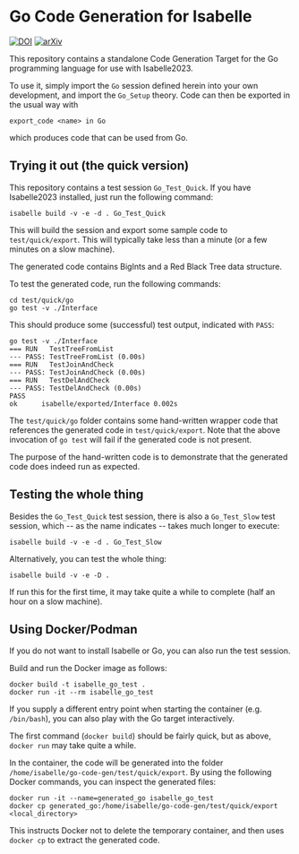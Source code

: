 # Go Code Generation for Isabelle

[![DOI](https://zenodo.org/badge/697269869.svg)](https://zenodo.org/badge/latestdoi/697269869)
[![arXiv](https://img.shields.io/badge/arXiv-2310.02704-b31b1b.svg)](https://arxiv.org/abs/2310.02704)

This repository contains a standalone Code Generation Target for the Go
programming language for use with Isabelle2023.

To use it, simply import the `Go` session defined herein into your own development,
and import the `Go_Setup` theory. Code can then be exported in the usual way with

~~~isabelle
export_code <name> in Go
~~~

which produces code that can be used from Go.

## Trying it out (the quick version)

This repository contains a test session `Go_Test_Quick`. If you have
Isabelle2023 installed, just run the following command:

~~~shell
isabelle build -v -e -d . Go_Test_Quick
~~~

This will build the session and export some sample code to `test/quick/export`.
This will typically take less than a minute (or a few minutes on a slow
machine).

The generated code contains BigInts and a Red Black Tree data structure.

To test the generated code, run the following commands:

~~~shell
cd test/quick/go
go test -v ./Interface
~~~

This should produce some (successful) test output, indicated with `PASS`:

~~~data
go test -v ./Interface
=== RUN   TestTreeFromList
--- PASS: TestTreeFromList (0.00s)
=== RUN   TestJoinAndCheck
--- PASS: TestJoinAndCheck (0.00s)
=== RUN   TestDelAndCheck
--- PASS: TestDelAndCheck (0.00s)
PASS
ok  	isabelle/exported/Interface	0.002s
~~~

The `test/quick/go` folder contains some hand-written wrapper code that
references the generated code in `test/quick/export`. Note that the above
invocation of `go test` will fail if the generated code is not present.

The purpose of the hand-written code is to demonstrate that the generated code
does indeed run as expected.

## Testing the whole thing

Besides the `Go_Test_Quick` test session, there is also a `Go_Test_Slow` test
session, which -- as the name indicates -- takes much longer to execute:

~~~shell
isabelle build -v -e -d . Go_Test_Slow
~~~

Alternatively, you can test the whole thing:

~~~shell
isabelle build -v -e -D .
~~~

If run this for the first time, it may take quite a while to complete (half an
hour on a slow machine).

## Using Docker/Podman

If you do not want to install Isabelle or Go, you can also run the test
session.

Build and run the Docker image as follows:

~~~shell
docker build -t isabelle_go_test .
docker run -it --rm isabelle_go_test
~~~

If you supply a different entry point when starting the container (e.g.
`/bin/bash`), you can also play with the Go target interactively.

The first command (`docker build`) should be fairly quick, but as above,
`docker run` may take quite a while.

In the container, the code will be generated into the folder
`/home/isabelle/go-code-gen/test/quick/export`. By using the following Docker
commands, you can inspect the generated files:

~~~shell
docker run -it --name=generated_go isabelle_go_test
docker cp generated_go:/home/isabelle/go-code-gen/test/quick/export <local_directory>
~~~

This instructs Docker not to delete the temporary container, and then uses
`docker cp` to extract the generated code.
